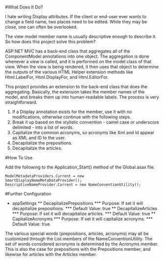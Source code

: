#What Does It Do?

I hate writing Display attributes.  If the client or end-user ever wants to change a field name, two places need to be edited.  While they may be close, one can often be overlooked.

The view model member name is usually descriptive enough to describe it.  So how does this project solve this problem?

ASP.NET MVC has a back-end class that aggregates all of the ComponentModel annotations into one object.  The aggregation is done whenever a view is called, and it is performed on the model class of that view.  When the view is being rendered, it then uses that object to determine the outputs of the various HTML Helper extension methods like Html.LabelFor, Html.DisplayFor, and Html.EditorFor.

This project provides an extension to the back-end class that does the aggregating.  Basically, the extension takes the member names of the model, and breaks them up into human-readable labels.  The process is very straightforward.
1. If a Display annotation exists for the member, use it with no modifications, otherwise continue with the following steps.
2. Break it up based on the stylistic convention - camel case or underscore delimited - into a list of words.
3. Capitalize the common acronyms, so acronyms like Xml and Id appear as XML and ID to the user.
4. Decapitalize the prepositions.
5. Decapitalize the articles.

#How To Use

Add the following to the Application_Start() method of the Global.asax file.

	ModelMetadataProviders.Current = new SmartDisplayNameMetaDataProvider();
	DescriptiveNameProvider.Current = new NameConventionUtility();
	
#Further Configuration

* appSettings
** DecapitalizePrepositions
*** Purpose: If set it will decapitalize prepositions. 
*** Default Value: true
** DecapitalizeArticles
*** Purpose: If set it will decapitalize articles. 
*** Default Value: true
** CapitalizeAcronyms
*** Purpose: If set it will capitalize acronyms. 
*** Default Value: true

The various special words (prepositions, articles, acronyms) may all be customized through the List<string> members of the NameConventionUtility.  The set of words considered acronyms is determined by the Acronyms member.  This is also the case for prepositions with the Prepositions member, and likewise for articles with the Articles member.

